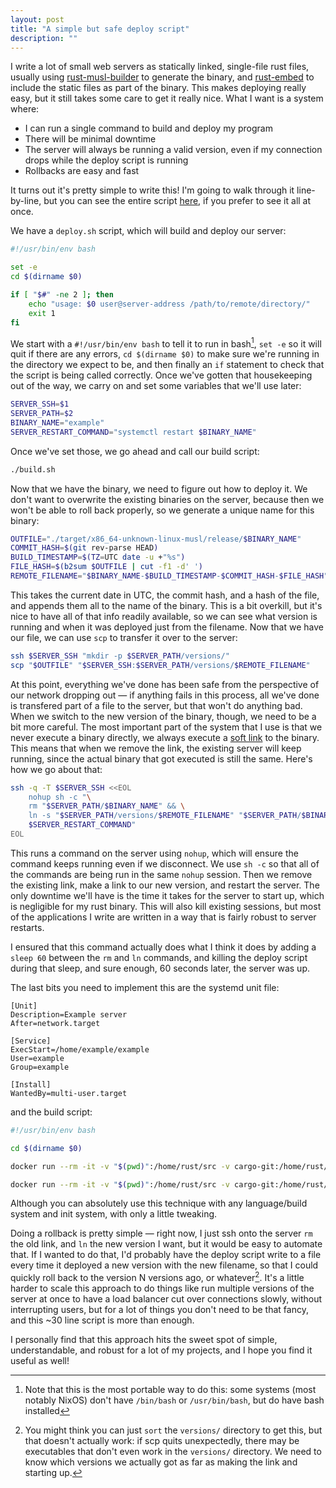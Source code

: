 ```yaml
---
layout: post
title: "A simple but safe deploy script"
description: ""
---
```


I write a lot of small web servers as statically linked, single-file rust files, usually using [rust-musl-builder](https://github.com/emk/rust-musl-builder) to generate the binary, and [rust-embed](https://github.com/pyros2097/rust-embed/) to include the static files as part of the binary. This makes deploying really easy, but it still takes some care to get it really nice. What I want is a system where:

* I can run a single command to build and deploy my program
* There will be minimal downtime
* The server will always be running a valid version, even if my connection drops while the deploy script is running
* Rollbacks are easy and fast

It turns out it's pretty simple to write this! I'm going to walk through it line-by-line, but you can see the entire script [here](https://gist.github.com/WesleyAC/b3aaa0292579158ad566c140415c875d), if you prefer to see it all at once.

We have a `deploy.sh` script, which will build and deploy our server:

```bash
#!/usr/bin/env bash

set -e
cd $(dirname $0)

if [ "$#" -ne 2 ]; then
	echo "usage: $0 user@server-address /path/to/remote/directory/"
	exit 1
fi
```

We start with a `#!/usr/bin/env bash` to tell it to run in bash[^1], `set -e` so it will quit if there are any errors, `cd $(dirname $0)` to make sure we're running in the directory we expect to be, and then finally an `if` statement to check that the script is being called correctly. Once we've gotten that housekeeping out of the way, we carry on and set some variables that we'll use later:

```bash
SERVER_SSH=$1
SERVER_PATH=$2
BINARY_NAME="example"
SERVER_RESTART_COMMAND="systemctl restart $BINARY_NAME"
```

Once we've set those, we go ahead and call our build script:

```bash
./build.sh
```

Now that we have the binary, we need to figure out how to deploy it. We don't want to overwrite the existing binaries on the server, because then we won't be able to roll back properly, so we generate a unique name for this binary:

```bash
OUTFILE="./target/x86_64-unknown-linux-musl/release/$BINARY_NAME"
COMMIT_HASH=$(git rev-parse HEAD)
BUILD_TIMESTAMP=$(TZ=UTC date -u +"%s")
FILE_HASH=$(b2sum $OUTFILE | cut -f1 -d' ')
REMOTE_FILENAME="$BINARY_NAME-$BUILD_TIMESTAMP-$COMMIT_HASH-$FILE_HASH"
```

This takes the current date in UTC, the commit hash, and a hash of the file, and appends them all to the name of the binary. This is a bit overkill, but it's nice to have all of that info readily available, so we can see what version is running and when it was deployed just from the filename. Now that we have our file, we can use `scp` to transfer it over to the server:

```bash
ssh $SERVER_SSH "mkdir -p $SERVER_PATH/versions/"
scp "$OUTFILE" "$SERVER_SSH:$SERVER_PATH/versions/$REMOTE_FILENAME"
```

At this point, everything we've done has been safe from the perspective of our network dropping out — if anything fails in this process, all we've done is transfered part of a file to the server, but that won't do anything bad. When we switch to the new version of the binary, though, we need to be a bit more careful. The most important part of the system that I use is that we never execute a binary directly, we always execute a [soft link](https://en.wikipedia.org/wiki/Symbolic_link) to the binary. This means that when we remove the link, the existing server will keep running, since the actual binary that got executed is still the same. Here's how we go about that:

```bash
ssh -q -T $SERVER_SSH <<EOL
	nohup sh -c "\
	rm "$SERVER_PATH/$BINARY_NAME" && \
	ln -s "$SERVER_PATH/versions/$REMOTE_FILENAME" "$SERVER_PATH/$BINARY_NAME" && \
	$SERVER_RESTART_COMMAND"
EOL
```

This runs a command on the server using `nohup`, which will ensure the command keeps running even if we disconnect. We use `sh -c` so that all of the commands are being run in the same `nohup` session. Then we remove the existing link, make a link to our new version, and restart the server. The only downtime we'll have is the time it takes for the server to start up, which is negligible for my rust binary. This will also kill existing sessions, but most of the applications I write are written in a way that is fairly robust to server restarts.

I ensured that this command actually does what I think it does by adding a `sleep 60` between the `rm` and `ln` commands, and killing the deploy script during that sleep, and sure enough, 60 seconds later, the server was up.

The last bits you need to implement this are the systemd unit file:

```
[Unit]
Description=Example server
After=network.target

[Service]
ExecStart=/home/example/example
User=example
Group=example

[Install]
WantedBy=multi-user.target
```

and the build script:

```bash
#!/usr/bin/env bash

cd $(dirname $0)

docker run --rm -it -v "$(pwd)":/home/rust/src -v cargo-git:/home/rust/.cargo/git -v cargo-registry:/home/rust/.cargo/registry -v "$(pwd)/target/":/home/rust/src/target ekidd/rust-musl-builder:nightly-2021-01-01 sudo chown -R rust:rust /home/rust/.cargo/git /home/rust/.cargo/registry /home/rust/src/target

docker run --rm -it -v "$(pwd)":/home/rust/src -v cargo-git:/home/rust/.cargo/git -v cargo-registry:/home/rust/.cargo/registry -v "$(pwd)/target/":/home/rust/src/target ekidd/rust-musl-builder:nightly-2021-01-01 cargo build --release
```

Although you can absolutely use this technique with any language/build system and init system, with only a little tweaking.

Doing a rollback is pretty simple — right now, I just ssh onto the server `rm` the old link, and `ln` the new version I want, but it would be easy to automate that. If I wanted to do that, I'd probably have the deploy script write to a file every time it deployed a new version with the new filename, so that I could quickly roll back to the version N versions ago, or whatever[^2]. It's a little harder to scale this approach to do things like run multiple versions of the server at once to have a load balancer cut over connections slowly, without interrupting users, but for a lot of things you don't need to be that fancy, and this ~30 line script is more than enough.

I personally find that this approach hits the sweet spot of simple, understandable, and robust for a lot of my projects, and I hope you find it useful as well!

[^1]: Note that this is the most portable way to do this: some systems (most notably NixOS) don't have `/bin/bash` or `/usr/bin/bash`, but do have bash installed
[^2]: You might think you can just `sort` the `versions/` directory to get this, but that doesn't actually work: if scp quits unexpectedly, there may be executables that don't even work in the `versions/` directory. We need to know which versions we actually got as far as making the link and starting up.
